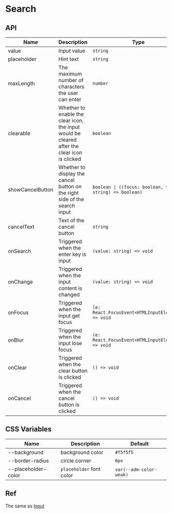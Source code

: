 # Search

<code src="./demos/demo1.tsx"></code>

## API

| Name             | Description                                                                                  | Type                                                      | Default  |
| ---------------- | -------------------------------------------------------------------------------------------- | --------------------------------------------------------- | -------- |
| value            | Input value                                                                                  | `string`                                                  | -        |
| placeholder      | Hint text                                                                                    | `string`                                                  | -        |
| maxLength        | The maximum number of characters the user can enter                                          | `number`                                                  | -        |
| clearable        | Whether to enable the clear icon, the input would be cleared after the clear icon is clicked | `boolean`                                                 | `true`   |
| showCancelButton | Whether to display the cancel button on the right side of the search input                   | `boolean \| ((focus: boolean, value: string) => boolean)` | `false`  |
| cancelText       | Text of the cancel button                                                                    | `string`                                                  | `'取消'` |
| onSearch         | Triggered when the enter key is input                                                        | `(value: string) => void`                                 | -        |
| onChange         | Triggered when the input content is changed                                                  | `(value: string) => void`                                 | -        |
| onFocus          | Triggered when the input get focus                                                           | `(e: React.FocusEvent<HTMLInputElement>) => void`         | -        |
| onBlur           | Triggered when the input lose focus                                                          | `(e: React.FocusEvent<HTMLInputElement>) => void`         | -        |
| onClear          | Triggered when the clear button is clicked                                                   | `() => void`                                              | -        |
| onCancel         | Triggered when the cancel button is clicked                                                  | `() => void`                                              | -        |

## CSS Variables

| Name                | Description              | Default                 |
| ------------------- | ------------------------ | ----------------------- |
| --background        | background color         | `#f5f5f5`               |
| --border-radius     | circle corner            | `6px`                   |
| --placeholder-color | `placeholder` font color | `var(--adm-color-weak)` |

## Ref

The same as [Input](./input)
